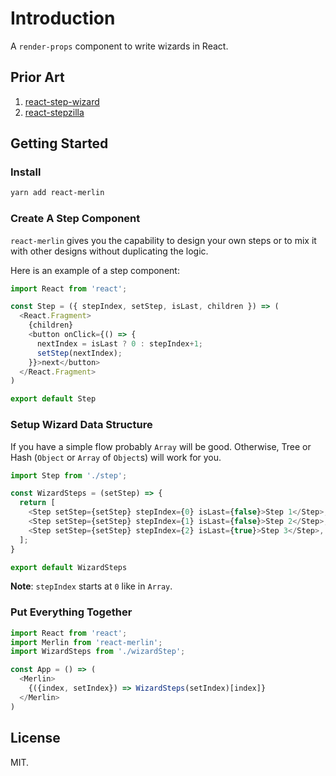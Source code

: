 # Introduction

A `render-props` component to write wizards in React.

## Prior Art

1. [react-step-wizard](https://www.npmjs.com/package/react-step-wizard)
2. [react-stepzilla](https://www.npmjs.com/package/react-stepzilla)

## Getting Started

### Install

```bash
yarn add react-merlin
```

### Create A Step Component

`react-merlin` gives you the capability to design your own steps
or to mix it with other designs without duplicating the logic.

Here is an example of a step component:

```js
import React from 'react';

const Step = ({ stepIndex, setStep, isLast, children }) => (
  <React.Fragment>
    {children}
    <button onClick={() => {
      nextIndex = isLast ? 0 : stepIndex+1;
      setStep(nextIndex);
    }}>next</button>
  </React.Fragment>
)

export default Step
```

### Setup Wizard Data Structure

If you have a simple flow probably `Array` will be good.
Otherwise, Tree or Hash (`Object` or `Array` of `Object`s) will work for you.

```js
import Step from './step';

const WizardSteps = (setStep) => {
  return [
    <Step setStep={setStep} stepIndex={0} isLast={false}>Step 1</Step>,
    <Step setStep={setStep} stepIndex={1} isLast={false}>Step 2</Step>,
    <Step setStep={setStep} stepIndex={2} isLast={true}>Step 3</Step>,
  ];
}

export default WizardSteps
```

**Note**: `stepIndex` starts at `0` like in `Array`.

### Put Everything Together

```js
import React from 'react';
import Merlin from 'react-merlin';
import WizardSteps from './wizardStep';

const App = () => (
  <Merlin>
    {({index, setIndex}) => WizardSteps(setIndex)[index]}
  </Merlin>
)
```

## License

MIT.
